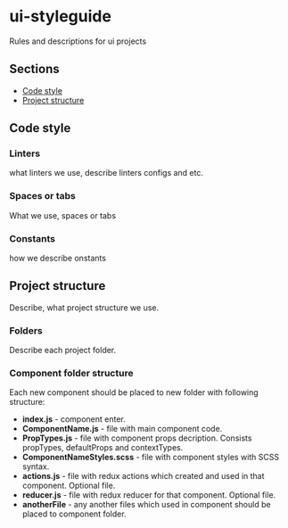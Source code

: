 # ui-styleguide
Rules and descriptions for ui projects

## Sections

* [Code style](#code-style)
* [Project structure](#project-structure)

## Code style

### Linters
what linters we use, describe linters configs and etc.

### Spaces or tabs
What we use, spaces or tabs

### Constants
how we describe onstants



## Project structure
Describe, what project structure we use.

### Folders
Describe each project folder.

### Component folder structure
Each new component should be placed to new folder with following structure:
* **index.js** - component enter.
* **ComponentName.js** - file with main component code.
* **PropTypes.js** - file with component props decription. Consists propTypes, defaultProps and contextTypes.
* **ComponentNameStyles.scss** - file with component styles with SCSS syntax.
* **actions.js** - file with redux actions which created and used in that component. Optional file.
* **reducer.js** - file with redux reducer for that component. Optional file.
* **anotherFile** - any another files which used in component should be placed to component folder.



